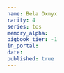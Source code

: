 ```yaml
---
name: Bela Oxmyx
rarity: 4
series: tos
memory_alpha:
bigbook_tier: -1
in_portal:
date:
published: true
---
```



